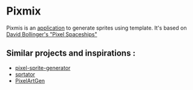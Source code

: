 # Pixmix

Pixmis is an [application](https://achtaitaipai.github.io/pixmix) to generate sprites using template. It's based on [ David Bollinger's "Pixel Spaceships"](http://web.archive.org/web/20080228054410/http://www.davebollinger.com/works/pixelspaceships/)

## Similar projects and inspirations :

- [pixel-sprite-generator](https://github.com/zfedoran/pixel-sprite-generator)
- [sprtator](https://github.com/yurkth/sprator)
- [PixelArtGen](PixelArtGen)
